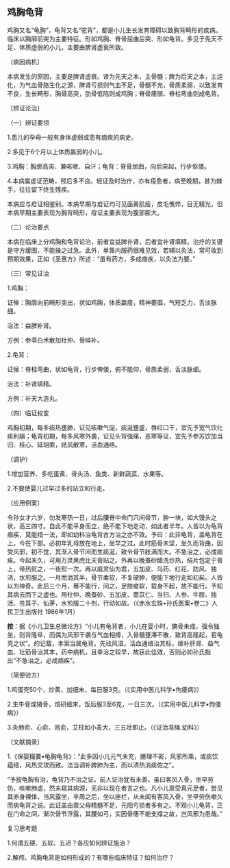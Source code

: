 ## 鸡胸龟背

鸡胸又名“龟胸”，龟背又名“驼背”，都是小儿生长发育障碍以致胸背畸形的疾病。临床以胸廓前突为主要特征。形如鸡胸、脊骨屈曲后突、形如龟背。多见于先天不足、体质虚弱的小儿，主要由脾肾虚衰所致。

〔病因病机〕

本病发生的原因，主要是脾肾虚衰。肾为先天之本，主骨髓；脾为后天之本，主运化，为气血骨胳生化之源，脾肾亏损则气血不足，骨髓不充，骨质柔弱，以致发育不良，生长畸形，胸骨高突，肋骨低陷则成鸡胸；脊骨痿弱、脊柱弯曲则成龟背。

〔辨证论治〕

（一）辨证要领

1.患儿的孕母一般有身体虚弱或患有痼疾的病史。

2.多见于6个月以上体质羸弱的小儿。

3.鸡胸：胸廓高突、兼咳嗽、自汗；龟背：脊骨屈曲，向后突起，行步伛偻。

4.本病属虚证范畴，预后多不良。轻证及时治疗，亦有痊愈者，病至晚期，甚为棘手，往往留下终生残疾。

本病应与疳证相鉴别。本病早期与疳证均可见面黄肌瘦，皮毛憔悴，目无精光，但本病早期主要表现为胸背畸形，疳证主要表现为腹部膨大。

（二）论治要点

本病在临床上分鸡胸和龟背论治，前者宜益脾补肾，后者宜补肾填精。治疗的关键是守方缓图，不能操之过急。此外，单靠内服药很难见效，若辅以灸法，常可收到预期效果，正如《圣惠方》所述：“虽有药方，多成痼疾，以灸法为要。”

（三）常见证治

1.鸡胸：

证候：胸廓向前畸形突出，状如鸡胸，体质羸瘦，精神萎靡，气短乏力，舌淡脉细。

治法：益脾补肾。

方例：参苓白术散加杜仲、骨碎补。

2.龟背：

证候：脊柱弯曲，状如龟背，行步俾偻，俯不能仰，骨质柔弱，舌淡脉细。

治法：补肾填精。

方例：补天大造丸。

（四）临证权变

鸡胸初期，每多痰热壅肺，证见咳嗽气促，痰涎壅盛，唇红口干，宜先予宽气饮化痰利膈；龟背初期，每多风寒外袭，证见头背强痛，恶寒等证，宜先予参苏饮加当归、桂心、延胡索，祛风散寒，活血通络。

〔调护〕

1.增加营养、多吃蛋黄、骨头汤、鱼类、新鲜蔬菜、水果等。

2.不要使婴儿过早过多的站立和行走。

〔应用例案〕

令孙女才六岁，勿发寒热一日，过后腰脊中命门穴间骨节，肿一块，如大馒头之状，高三四寸。自此不能平身而立，绝不能下地走动，如此者半年。人皆以为龟背痼疾，莫能措一法，即如幼科治龟背古方治之亦不效。予曰：此非龟背，盖龟背在上，今在下部。必初年乳母放在地上，坐早之过，此时筋骨未坚，坐久而背曲，因受风邪，初不觉，其渐入骨节间而生痰涎，致令骨节胀满而大。不急治之，必成痼疾。今起未久，可用万灵黑虎比天膏贴之。外再以晚蚕砂醋洗炒热，绢片包定于膏上，带热熨之，一夜熨一次。再以威灵仙为君，五加皮、乌药、红花、防风、独活，水煎服之。一月而消其半，骨节柔软，不复硬肿，便能下地行走如初矣。人皆以为神奇。此后三个月，蓦不能行，问之，足膝痠软，载身不起，故不能行。予知其病去而下之虚也。用杜仲、晚蚕砂、五加皮、薏苡仁、当归、人参、牛膝、独活、苍耳子、仙茅，水煎服二十剂，行动如故。（《赤水玄珠•孙氏医案•卷二》人民卫生出版社 1986年1月）

**按**：据《小儿卫生总微论方》“小儿有龟背者，小儿在婴小时，髇骨未成，强令独坐，则背隆阜，而偶为风邪干袭与气血相搏，入骨髓壅滞不散，致背高隆起，若龟壳之状”。的记载，本案当属龟背。先祛风湿，活血通络治其标，继补肝肾、益气血、壮筋骨治其本，药中病机，且幸治之较早，故获此佳效，否则必如孙氏指出“不急治之，必成痼疾”。

〔简便验方〕

1.鸡蛋壳50个，炒黄，加细末，每日服3克。（《实用中医儿科学•佝瘘病》）

2.生牛骨或猪骨，焙研细末，饭后服3至6克，一日三次。（《实用中医儿科学•佝偻病》）

3.灸肺俞、心俞、鬲俞，艾柱如小麦大，三五壮即止。（《证治准绳.幼科》）

〔文献摘录〕

1.《保婴撮要•龟胸龟背》：“此多因小儿元气未充，腠理不密，风邪所乘，或痰饮蕴结，风热交攻而致。法当调补脾肺为主，而以清热消痰佐之”。

“予按龟胸有治，龟背乃不治之证。前人证治犹有未善。虽曰客风入骨，坐早劳伤，咳嗽肺虚，然未窥其病源，无非以现在者言之也。凡小儿禀受真元足者，尝见其赤身裸体，当风露坐，半周之后，坐以座栏，从未闻有客风入骨，坐早劳伤嗽久而病龟背之说。此证盖由禀父母精髓不足，元阳亏损者多有之。不观小儿龟背，正在门命之间，渐次骨节浮露，其腰如弓，实因骨痿不能支撑之故，岂风邪为患哉。”

复习思考题

1.何谓五硬、五软、五迟？各应如何辨证施治？

2.解颅、鸡胸龟背是如何形成的？有哪些临床特征？如何治疗？